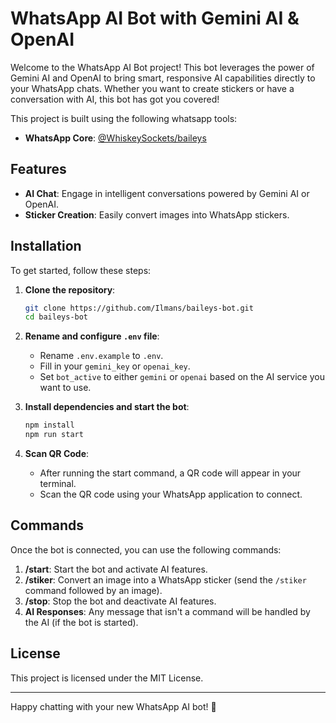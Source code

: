 # WhatsApp AI Bot with Gemini AI & OpenAI

Welcome to the WhatsApp AI Bot project! This bot leverages the power of Gemini AI and OpenAI to bring smart, responsive AI capabilities directly to your WhatsApp chats. Whether you want to create stickers or have a conversation with AI, this bot has got you covered!

This project is built using the following whatsapp tools:

- **WhatsApp Core**: [@WhiskeySockets/baileys](https://github.com/WhiskeySockets/Baileys)

## Features

- **AI Chat**: Engage in intelligent conversations powered by Gemini AI or OpenAI.
- **Sticker Creation**: Easily convert images into WhatsApp stickers.

## Installation

To get started, follow these steps:

1. **Clone the repository**:

   ```bash
   git clone https://github.com/Ilmans/baileys-bot.git
   cd baileys-bot
   ```

2. **Rename and configure `.env` file**:

   - Rename `.env.example` to `.env`.
   - Fill in your `gemini_key` or `openai_key`.
   - Set `bot_active` to either `gemini` or `openai` based on the AI service you want to use.

3. **Install dependencies and start the bot**:

   ```bash
   npm install
   npm run start
   ```

4. **Scan QR Code**:
   - After running the start command, a QR code will appear in your terminal.
   - Scan the QR code using your WhatsApp application to connect.

## Commands

Once the bot is connected, you can use the following commands:

1. **/start**: Start the bot and activate AI features.
2. **/stiker**: Convert an image into a WhatsApp sticker (send the `/stiker` command followed by an image).
3. **/stop**: Stop the bot and deactivate AI features.
4. **AI Responses**: Any message that isn't a command will be handled by the AI (if the bot is started).

## License

This project is licensed under the MIT License.

---

Happy chatting with your new WhatsApp AI bot! 🎉
